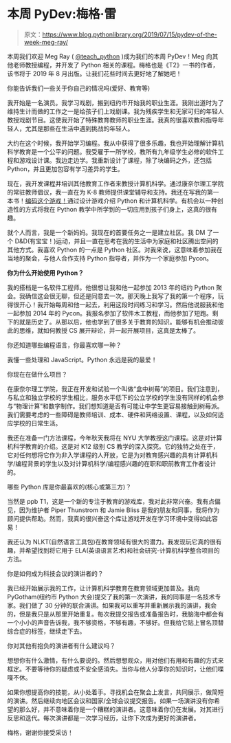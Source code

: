 # 本周 PyDev:梅格·雷

> 原文：<https://www.blog.pythonlibrary.org/2019/07/15/pydev-of-the-week-meg-ray/>

本周我们欢迎 Meg Ray ( [@teach_python](https://twitter.com/teach_python) )成为我们的本周 PyDev！Meg 向其他老师教授编程，并开发了 Python 相关的课程。梅格也是《T2》一书的作者，该书将于 2019 年 8 月出版。让我们花些时间去更好地了解她吧！

你能告诉我们一些关于你自己的情况吗(爱好、教育等)

我开始是一名演员。我学习戏剧，搬到纽约市开始我的职业生涯。我刚出道时为了维持生计而做的工作之一是给孩子们上戏剧课。我为残疾学生和无家可归的年轻人教授戏剧节目。这使我开始了特殊教育教师的职业生涯。我真的很喜欢教和指导年轻人，尤其是那些在生活中遇到挑战的年轻人。

大约在这个时候，我开始学习编程。我从中获得了很多乐趣，我也开始理解计算机科学教育是一个公平的问题。我受雇于一所学校，教所有九年级学生必修的软件工程和游戏设计课。我边走边学。我重新设计了课程，除了块编码之外，还包括 Python，并且更加包容有学习差异的学生。

现在，我开发课程并培训其他教育工作者来教授计算机科学。通过康奈尔理工学院的常驻教师倡议，我一直在为 K-8 教师提供课堂辅导和支持。我还在写我的第一本书！[编码这个游戏！](https://www.odddot.com/codethisgame)通过设计游戏介绍 Python 和计算机科学。有机会以一种创造性的方式将我在 Python 教学中所学到的一切应用到孩子们身上，这真的很有趣。

就个人而言，我是一个新妈妈。我现在的首要任务之一是建立社区。我 DM 了一个 D&D(有宝宝！)运动，并且一直在思考在我的生活中为家庭和社区腾出空间的其他方式。我喜欢 Python 的一点是 Python 社区。对我来说，这意味着参加我在当地的聚会，与他人合作支持 Python 指导者，并作为一个家庭参加 Pycon。

**你为什么开始使用 Python？**

我的搭档是一名软件工程师。他很想让我和他一起参加 2013 年的纽约 Python 聚会。我确信这会很无聊，但还是同意去一次。那天晚上我写了我的第一个程序，玩得很开心！我开始每周和他一起去，利用这段时间练习和学习。然后他说服我和他一起参加 2014 年的 Pycon。我报名参加了软件木工教程，而他参加了短跑。剩下的就是历史了。从那以后，他也学到了很多关于教育的知识。能够有机会推动彼此的思维，就如何教授 CS 展开辩论，并一起开展项目，这真是太棒了。

你还知道哪些编程语言，你最喜欢哪一种？

我懂一些处理和 JavaScript。Python 永远是我的最爱！

你现在在做什么项目？

在康奈尔理工学院，我正在开发和试验一个叫做“盒中树莓”的项目。我们注意到，与私立和独立学校的学生相比，服务水平低下的公立学校的学生没有同样的机会参与“物理计算”和数字制作。我们想知道是否有可能让中学生更容易接触到树莓派。我们需要考虑的一些障碍是教师培训、成本、硬件和网络设置、课程，以及如何适应学校的日常生活。

我还在准备一门方法课程，今年秋天我将在 NYU 大学教授这门课程。这是对计算机科学教育的介绍。这是对 K12 级别 CS 教学的深入探究。它的独特之处在于，它对任何想将它作为非入学课程的人开放，它是为对教育感兴趣的具有计算机科学/编程背景的学生以及对计算机科学/编程感兴趣的在职和职前教育工作者设计的。

哪些 Python 库是你最喜欢的(核心或第三方)？

当然是 ppb T1，这是一个新的专注于教育的游戏库，我对此非常兴奋。我有点偏见，因为维护者 Piper Thunstrom 和 Jamie Bliss 是我的朋友和同事，我将作为顾问提供帮助。然而，我真的很兴奋这个库让游戏开发在学习环境中变得如此容易！

我还认为 NLKT(自然语言工具包)在教育领域有很大的潜力。我发现玩它真的很有趣，并希望找到将它用于 ELA(英语语言艺术)和社会研究-计算机科学整合项目的方法。

你是如何成为科技会议的演讲者的？

我已经开始展示我的工作，让计算机科学教育在教育领域更加普及。我向 PyGotham(纽约市 Python 大会)提交了我的第一次演讲，我的同事是一名技术专家。我们做了 30 分钟的联合演讲。如果我可以重写并重新展示我的演讲，我会的，但是我只是从那里开始重复。每次我提交报告或准备报告时，我脑海中都会有一个小小的声音告诉我，我不够资格，不够有趣，不够好。但我给它贴上冒名顶替综合症的标签，继续走下去。

你对其他有抱负的演讲者有什么建议吗？

想想你有什么激情，有什么要说的。然后想想观众，用对他们有用和有趣的方式来框定。不要等待你的疑虑或不安全感消失。当你与他人分享你的知识时，让他们喋喋不休。

如果你想提高你的技能，从小处着手。寻找机会在聚会上发言，共同展示，做简短的演讲。然后继续向地区会议和国家/全球会议提交报告。如果一场演讲没有你希望的那么好，并不意味着你是一个糟糕的演讲者。这意味着你仍在发展。对其进行反思和迭代。每次演讲都是一次学习经历，让你下次成为更好的演讲者。

梅格，谢谢你接受采访！